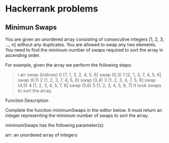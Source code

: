 # Hackerrank problems

## Minimun Swaps

You are given an unordered array consisting of consecutive integers  [1, 2, 3, ..., n] without any duplicates. You are allowed to swap any two elements. You need to find the minimum number of swaps required to sort the array in ascending order.

For example, given the array  we perform the following steps:

>i   arr                         swap (indices)
>0   [7, 1, 3, 2, 4, 5, 6]   swap (0,3)
>1   [2, 1, 3, 7, 4, 5, 6]   swap (0,1)
>2   [1, 2, 3, 7, 4, 5, 6]   swap (3,4)
>3   [1, 2, 3, 4, 7, 5, 6]   swap (4,5)
>4   [1, 2, 3, 4, 5, 7, 6]   swap (5,6)
>5   [1, 2, 3, 4, 5, 6, 7]
>It took  swaps to sort the array.

Function Description

Complete the function minimumSwaps in the editor below. It must return an integer representing the minimum number of swaps to sort the array.

minimumSwaps has the following parameter(s):

arr: an unordered array of integers
